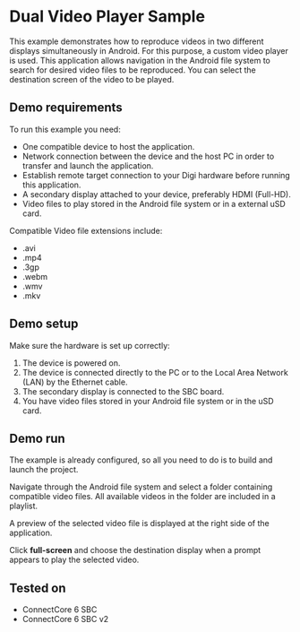 Dual Video Player Sample
========================

This example demonstrates how to reproduce videos in two different displays 
simultaneously in Android. For this purpose, a custom video player is used. 
This application allows navigation in the Android file system to search for 
desired video files to be reproduced. You can select the destination screen of 
the video to be played.

Demo requirements
-----------------

To run this example you need:

* One compatible device to host the application.
* Network connection between the device and the host PC in order to transfer 
  and launch the application.
* Establish remote target connection to your Digi hardware before running this 
  application.
* A secondary display attached to your device, preferably HDMI (Full-HD).
* Video files to play stored in the Android file system or in a external 
  uSD card.

Compatible Video file extensions include:

* .avi
* .mp4
* .3gp
* .webm
* .wmv
* .mkv

Demo setup
----------

Make sure the hardware is set up correctly:

1. The device is powered on.
2. The device is connected directly to the PC or to the Local Area Network (LAN)
   by the Ethernet cable.
3. The secondary display is connected to the SBC board.
4. You have video files stored in your Android file system or in the uSD card.

Demo run
--------

The example is already configured, so all you need to do is to build and 
launch the project.
  
Navigate through the Android file system and select a folder containing 
compatible video files. All available videos in the folder are included in a 
playlist.

A preview of the selected video file is displayed at the right side of the 
application. 

Click **full-screen** and choose the destination display when a prompt appears
to play the selected video.

Tested on
---------

* ConnectCore 6 SBC
* ConnectCore 6 SBC v2